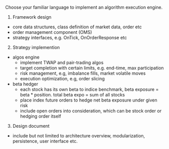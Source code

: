 Choose your familiar language to implement an algorithm execution engine. 
1. Framework design
  - core data structures, class definition of market data, order etc
  - order management component (OMS)
  - strategy interfaces, e.g. OnTick, OnOrderResponse etc
2. Strategy implemention
  - algos engine
    - implement TWAP and pair-trading algos
    - target completion with certain limits, e.g. end-time, max participation
    - risk management, e.g, imbalance fills, market volatile moves
    - execution optimization, e.g, order slicing
  - beta hedger
    - each stock has its own beta to indice benchmark, beta exposure = beta * position. total beta expo = sum of all stocks
    - place index future orders to hedge net beta exposure under given risk
    - include open orders into consideration, which can be stock order or hedging order itself
3. Design document
  - include but not limited to architecture overview, modularization, persistence, user interface etc.

